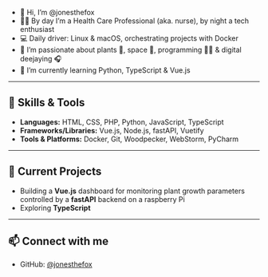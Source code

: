 * 👋 Hi, I’m @jonesthefox
* 👨‍⚕️ By day I’m a Health Care Professional (aka. nurse), by night a tech enthusiast
* 💻 Daily driver: Linux & macOS, orchestrating projects with Docker
* 👀 I’m passionate about plants 🌿, space 🚀, programming 👩‍💻 & digital deejaying 🎧
* 🌱 I’m currently learning Python, TypeScript & Vue.js

---

## 🔧 Skills & Tools

* **Languages:** HTML, CSS, PHP, Python, JavaScript, TypeScript
* **Frameworks/Libraries:** Vue.js, Node.js, fastAPI, Vuetify
* **Tools & Platforms:** Docker, Git, Woodpecker, WebStorm, PyCharm

---

## 🎯 Current Projects

* Building a **Vue.js** dashboard for monitoring plant growth parameters controlled by a **fastAPI** backend on a raspberry Pi
* Exploring **TypeScript**

---

## 📫 Connect with me

* GitHub: [@jonesthefox](https://github.com/jonesthefox)

<!---
jonesthefox/jonesthefox is a ✨ special ✨ repository because its `README.md` (this file) appears on your GitHub profile.
You can click the Preview link to take a look at your changes.
--->
